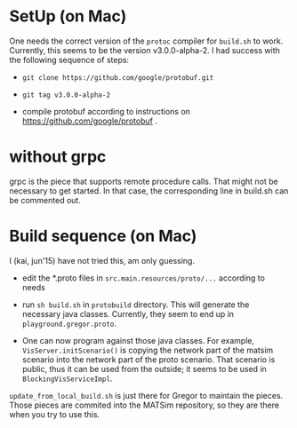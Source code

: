 # SetUp (on Mac)

One needs the correct version of the `protoc` compiler for `build.sh` to work.  Currently, this seems to be the version 
v3.0.0-alpha-2.  I had success with the following sequence of steps:

* `git clone https://github.com/google/protobuf.git`

* `git tag v3.0.0-alpha-2`

* compile protobuf according to instructions on https://github.com/google/protobuf .

# without grpc

grpc is the piece that supports remote procedure calls.  That might not be necessary to get started.  In that case, the
corresponding line in build.sh can be commented out.

# Build sequence (on Mac)

I (kai, jun'15) have not tried this, am only guessing.

* edit the *.proto files in `src.main.resources/proto/...` according to needs

* run `sh build.sh` in `protobuild` directory.  This will generate the necessary java classes.  Currently, they seem
to end up in `playground.gregor.proto`.

* One can now program against those java classes.  For example, `VisServer.initScenario()` is copying the network part of the
matsim scenario into the network part of the proto scenario.  That scenario is public, thus it can be used from the outside; 
it seems to be used in `BlockingVisServiceImpl`.

`update_from_local_build.sh` is just there for Gregor to maintain the pieces.  Those pieces are commited into the MATSim 
repository, so they are there when you try to use this.


